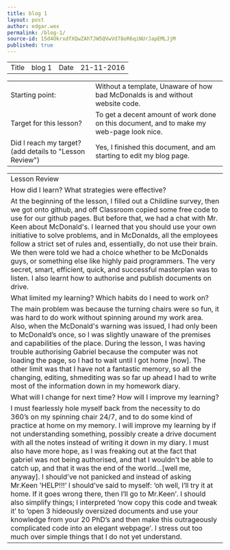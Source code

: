 ```yaml
---
title: blog 1
layout: post
author: edgar.wex
permalink: /blog-1/
source-id: 15d4OkrxdfXQwZAhTJW5QVwVd78oR6qiNUrJapEMLJjM
published: true
---
```

<table>
  <tr>
    <td>Title</td>
    <td>blog 1</td>
    <td>Date</td>
    <td>21-11-2016</td>
  </tr>
</table>


<table>
  <tr>
    <td>Starting point:</td>
    <td>Without a template, Unaware of how bad McDonalds is and without website code.</td>
  </tr>
  <tr>
    <td>Target for this lesson?</td>
    <td>To get a decent amount of work done on this document, and to make my web-page look nice.</td>
  </tr>
  <tr>
    <td>Did I reach my target? 
(add details to "Lesson Review")</td>
    <td>Yes, I finished this document, and am starting to edit my blog page.</td>
  </tr>
</table>


<table>
  <tr>
    <td>Lesson Review</td>
  </tr>
  <tr>
    <td>How did I learn? What strategies were effective? </td>
  </tr>
  <tr>
    <td>At the beginning of the lesson, I filled out a Childline survey, then we got onto github, and off Classroom copied some free code to use for our github pages. But before that, we had a chat with Mr. Keen about McDonald's. I learned that you should use your own initiative to solve problems, and in McDonalds, all the employees follow a strict set of rules and, essentially, do not use their brain. We then were told we had a choice whether to be McDonalds guys, or something else like highly paid programmers. The very secret, smart, efficient, quick, and successful masterplan was to listen. I also learnt how to authorise and publish documents on drive.</td>
  </tr>
  <tr>
    <td>What limited my learning? Which habits do I need to work on? </td>
  </tr>
  <tr>
    <td>The main problem was because the turning chairs were so fun, it was hard to do work without spinning around my work area. Also, when the McDonald's warning was issued, I had only been to McDonald’s once, so I was slightly unaware of the premises and capabilities of the place. During the lesson, I was having trouble authorising Gabriel because the computer was not loading the page, so I had to wait until I got home [now]. The other limit was that I have not a fantastic memory, so all the changing, editing, shmediting was so far up ahead I had to write most of the information down in my homework diary.</td>
  </tr>
  <tr>
    <td>What will I change for next time? How will I improve my learning?</td>
  </tr>
  <tr>
    <td>I must fearlessly hole myself back from the necessity to do 360’s on my spinning chair 24/7, and to do some kind of practice at home on my memory. I will improve my learning by if not understanding something, possibly create a drive document with all the notes instead of writing it down in my diary. I must also have more hope, as I was freaking out at the fact that gabriel was not being authorised, and that I wouldn't be able to catch up, and that it was the end of the world…[well me, anyway]. I should've not panicked and instead of asking Mr.Keen 'HELP!!!’ I should’ve said to myself: ‘oh well, I’ll try it at home. If it goes wrong there, then I’ll go to Mr.Keen’. I should also simplify things; I interpreted ‘now copy this code and tweak it’ to ‘open 3 hideously oversized documents and use your knowledge from your 20 PhD’s and then make this outrageously complicated code into an elegant webpage’. I stress out too much over simple things that I do not yet understand.</td>
  </tr>
</table>
